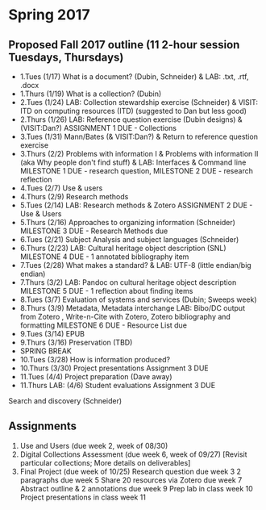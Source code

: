 # Spring 2017

## Proposed Fall 2017 outline (11 2-hour session Tuesdays, Thursdays)
- 1.Tues (1/17)  What is a document? (Dubin, Schneider) & LAB: .txt, .rtf, .docx
- 1.Thurs (1/19) What is a collection? (Dubin)
- 2.Tues (1/24) LAB: Collection stewardship exercise (Schneider) & VISIT: ITD on computing resources (ITD) (suggested to Dan but less good)
- 2.Thurs (1/26) LAB: Reference question exercise (Dubin designs) & (VISIT:Dan?) ASSIGNMENT 1 DUE - Collections 
- 3.Tues (1/31) Mann/Bates (& VISIT:Dan?) & Return to reference question exercise
- 3.Thurs (2/2) Problems with information I & Problems with information II (aka Why people don't find stuff) & LAB: Interfaces & Command line MILESTONE 1 DUE - research question, MILESTONE 2 DUE - research reflection
- 4.Tues (2/7)  Use & users            
- 4.Thurs (2/9) Research methods         
- 5.Tues (2/14) LAB: Research methods  & Zotero  ASSIGNMENT 2 DUE - Use & Users
- 5.Thurs (2/16) Approaches to organizing information   (Schneider) MILESTONE 3 DUE - Research Methods due
- 6.Tues (2/21) Subject Analysis and subject languages (Schneider) 
- 6.Thurs (2/23) LAB: Cultural heritage object description (SNL) MILESTONE 4 DUE - 1 annotated bibliography item
- 7.Tues (2/28) What makes a standard? & LAB: UTF-8 (little endian/big endian)
- 7.Thurs (3/2) LAB: Pandoc on cultural heritage object description MILESTONE 5 DUE - 1 reflection about finding items
- 8.Tues (3/7) Evaluation of systems and services     (Dubin; Sweeps week) 
- 8.Thurs (3/9) Metadata, Metadata interchange LAB: Bibo/DC output from Zotero , Write-n-Cite with Zotero, Zotero bibliography and formatting MILESTONE 6 DUE - Resource List due
- 9.Tues (3/14) EPUB 
- 9.Thurs (3/16) Preservation (TBD)
- SPRING BREAK
- 10.Tues (3/28) How is information produced?
- 10.Thurs (3/30) Project presentations Assignment 3 DUE
- 11.Tues (4/4) Project preparation (Dave away)
- 11.Thurs LAB: (4/6) Student evaluations Assignment 3 DUE


 Search and discovery                   (Schneider)
 
## Assignments
1. Use and Users (due week 2, week of 08/30)
2. Digital Collections Assessment (due week 6, week of 09/27) [Revisit particular collections; More details on deliverables]
3. Final Project (due week of 10/25)
Research question due week 3
2 paragraphs due week 5
Share 20 resources via Zotero due week 7
Abstract outline & 2 annotations due week 9
Prep lab in class week 10
Project presentations in class week 11
